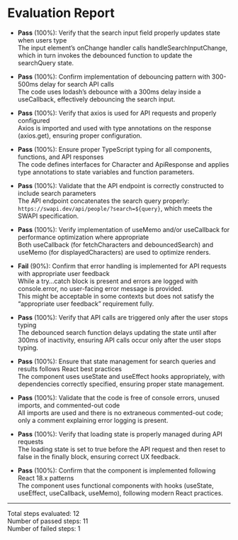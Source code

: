 # Evaluation Report

- **Pass** (100%): Verify that the search input field properly updates state when users type  
  The input element’s onChange handler calls handleSearchInputChange, which in turn invokes the debounced function to update the searchQuery state.

- **Pass** (100%): Confirm implementation of debouncing pattern with 300-500ms delay for search API calls  
  The code uses lodash’s debounce with a 300ms delay inside a useCallback, effectively debouncing the search input.

- **Pass** (100%): Verify that axios is used for API requests and properly configured  
  Axios is imported and used with type annotations on the response (axios.get<ApiResponse>), ensuring proper configuration.

- **Pass** (100%): Ensure proper TypeScript typing for all components, functions, and API responses  
  The code defines interfaces for Character and ApiResponse and applies type annotations to state variables and function parameters.

- **Pass** (100%): Validate that the API endpoint is correctly constructed to include search parameters  
  The API endpoint concatenates the search query properly:  
  `https://swapi.dev/api/people/?search=${query}`, which meets the SWAPI specification.

- **Pass** (100%): Verify implementation of useMemo and/or useCallback for performance optimization where appropriate  
  Both useCallback (for fetchCharacters and debouncedSearch) and useMemo (for displayedCharacters) are used to optimize renders.

- **Fail** (90%): Confirm that error handling is implemented for API requests with appropriate user feedback  
  While a try…catch block is present and errors are logged with console.error, no user-facing error message is provided.  
  This might be acceptable in some contexts but does not satisfy the “appropriate user feedback” requirement fully.

- **Pass** (100%): Verify that API calls are triggered only after the user stops typing  
  The debounced search function delays updating the state until after 300ms of inactivity, ensuring API calls occur only after the user stops typing.

- **Pass** (100%): Ensure that state management for search queries and results follows React best practices  
  The component uses useState and useEffect hooks appropriately, with dependencies correctly specified, ensuring proper state management.

- **Pass** (100%): Validate that the code is free of console errors, unused imports, and commented-out code  
  All imports are used and there is no extraneous commented-out code; only a comment explaining error logging is present.

- **Pass** (100%): Verify that loading state is properly managed during API requests  
  The loading state is set to true before the API request and then reset to false in the finally block, ensuring correct UX feedback.

- **Pass** (100%): Confirm that the component is implemented following React 18.x patterns  
  The component uses functional components with hooks (useState, useEffect, useCallback, useMemo), following modern React practices.

---

Total steps evaluated: 12  
Number of passed steps: 11  
Number of failed steps: 1